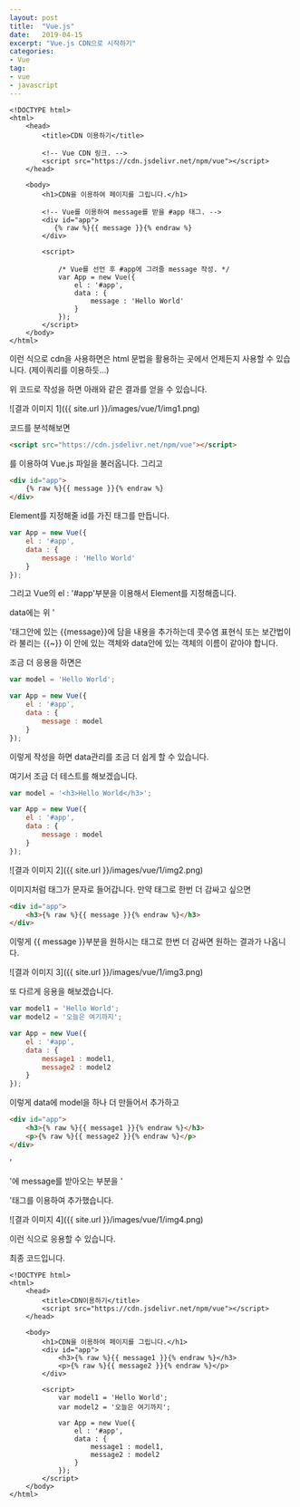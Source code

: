 ```yaml
---
layout: post
title:  "Vue.js"
date:   2019-04-15
excerpt: "Vue.js CDN으로 시작하기"
categories:
- Vue
tag:
- vue
- javascript
---
```


```vue
<!DOCTYPE html>
<html>
    <head>
        <title>CDN 이용하기</title>
     
        <!-- Vue CDN 링크. -->
        <script src="https://cdn.jsdelivr.net/npm/vue"></script>
    </head>

    <body>
        <h1>CDN을 이용하여 페이지를 그립니다.</h1>

        <!-- Vue를 이용하여 message를 받을 #app 태그. -->
        <div id="app">
           {% raw %}{{ message }}{% endraw %}
        </div>

        <script>
        
            /* Vue를 선언 후 #app에 그려줄 message 작성. */
            var App = new Vue({
                el : '#app',
                data : {
                    message : 'Hello World'
                }
            });
        </script>
    </body>
</html>
```

이런 식으로 cdn을 사용하면은 html 문법을 활용하는 곳에서 언제든지 사용할 수 있습니다. (제이쿼리를 이용하듯...)

위 코드로 작성을 하면 아래와 같은 결과를 얻을 수 있습니다.

![결과 이미지 1]({{ site.url }}/images/vue/1/img1.png)

코드를 분석해보면

```html
<script src="https://cdn.jsdelivr.net/npm/vue"></script>
```

를 이용하여 Vue.js 파일을 불러옵니다. 그리고

```html
<div id="app">
    {% raw %}{{ message }}{% endraw %}
</div>
```

Element를 지정해줄 id를 가진 태그를 만듭니다.

```javascript
var App = new Vue({
    el : '#app',
    data : {
        message : 'Hello World'
    }
});
```

그리고 Vue의 el : '#app'부분을 이용해서 Element를 지정해줍니다.

data에는 위 '<div id="app">'태그안에 있는 {{message}}에 담을 내용을 추가하는데 콧수염 표현식 또는 보간법이라 불리는 {{~}} 이 안에 있는 객체와 data안에 있는 객체의 이름이 같아야 합니다.

조금 더 응용을 하면은

```javascript
var model = 'Hello World';

var App = new Vue({
    el : '#app',
    data : {
        message : model
    }
});
```

이렇게 작성을 하면 data관리를 조금 더 쉽게 할 수 있습니다.

여기서 조금 더 테스트를 해보겠습니다.

```javascript
var model = '<h3>Hello World</h3>';

var App = new Vue({
    el : '#app',
    data : {
        message : model
    }
});
```

![결과 이미지 2]({{ site.url }}/images/vue/1/img2.png)

이미지처럼 태그가 문자로 들어갑니다. 만약 태그로 한번 더 감싸고 싶으면

```html
<div id="app">
    <h3>{% raw %}{{ message }}{% endraw %}</h3>
</div>
```

이렇게 {{ message }}부분을 원하시는 태그로 한번 더 감싸면 원하는 결과가 나옵니다.

![결과 이미지 3]({{ site.url }}/images/vue/1/img3.png)

또 다르게 응용을 해보겠습니다.

```javascript
var model1 = 'Hello World';
var model2 = '오늘은 여기까지';

var App = new Vue({
    el : '#app',
    data : {
        message1 : model1,
        message2 : model2
    }
});
```

이렇게 data에 model을 하나 더 만들어서 추가하고

```html
<div id="app">
    <h3>{% raw %}{{ message1 }}{% endraw %}</h3>
    <p>{% raw %}{{ message2 }}{% endraw %}</p>
</div>
```

'<div id="app">'에 message를 받아오는 부분을 '<p>'태그를 이용하여 추가했습니다.

![결과 이미지 4]({{ site.url }}/images/vue/1/img4.png)

이런 식으로 응용할 수 있습니다.

최종 코드입니다.

```vue
<!DOCTYPE html>
<html>
    <head>
        <title>CDN이용하기</title>
        <script src="https://cdn.jsdelivr.net/npm/vue"></script>
    </head>

    <body>
        <h1>CDN을 이용하여 페이지를 그립니다.</h1>
        <div id="app">
            <h3>{% raw %}{{ message1 }}{% endraw %}</h3>
            <p>{% raw %}{{ message2 }}{% endraw %}</p>
        </div>

        <script>
            var model1 = 'Hello World';
            var model2 = '오늘은 여기까지';

            var App = new Vue({
                el : '#app',
                data : {
                    message1 : model1,
                    message2 : model2
                }
            });
        </script>
    </body>
</html>
```
